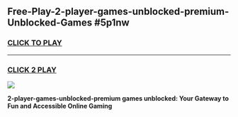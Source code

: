 
## Free-Play-2-player-games-unblocked-premium-Unblocked-Games #5p1nw
<h3>
<a href="https://news.freeplayer.one?title=2-player-games-unblocked-premium&ref=8M">CLICK TO PLAY</a></h3>
<hr>

<h3>
<a href="https://news.freeplayer.one?title=2-player-games-unblocked-premium&ref=8M">CLICK 2 PLAY</a>
  
</h3>

<a href="https://news.freeplayer.one?title=2-player-games-unblocked-premium&ref=8M"><img src="https://clearcache.store/games.png"></a>


**2-player-games-unblocked-premium games unblocked: Your Gateway to Fun and Accessible Online Gaming**
